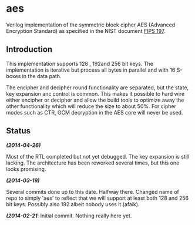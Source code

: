 aes
======

Verilog implementation of the symmetric block cipher AES (Advanced
Encryption Standard) as specified in the NIST document [FIPS 197](http://csrc.nist.gov/publications/fips/fips197/fips-197.pdf).



## Introduction ##

This implementation supports 128 , 192and 256 bit keys. The
implementation is iterative but process all bytes in parallel and with
16 S-boxes in the data path.

The encipher and decipher round functionality are separated, but the
state, key expansion anc control is common. This makes it possible to
hard wire either encipher or decipher and allow the build tools to
optimize away the other functionality which will reduce the size to
about 50%. For cipher modes such as CTR, GCM decryption in the AES core
will never be used.



## Status ##

***(2014-04-26)***

Most of the RTL completed but not yet debugged. The key expansion is
still lacking. The architecture has been reworked several times, but
this one looks promising.


***(2014-03-19)***

Several commits done up to this date. Halfway there.
Changed name of repo to simply 'aes' to reflect that we will support at
least both 128 and 256 bit keys. Possibly also 192 albeit nobody uses it
(afaik).


***(2014-02-21***:
Initial commit. Nothing really here yet.

